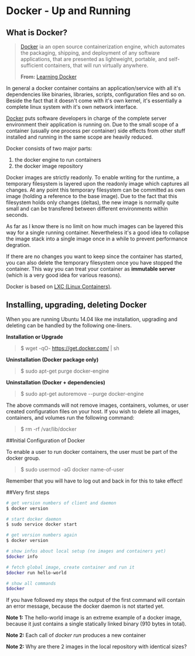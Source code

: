 # Docker - Up and Running

## What is Docker?

> [Docker](www.docker.com) ia an open source containerization engine, which automates the packaging, shipping, and deployment of any software applications, that are presented as lightweight, portable, and self-sufficient containers, that will run virtually anywhere.
>
> **From:** [Learning Docker](http://www.amazon.com/Learning-Docker-Pethuru-Raj/dp/1784397938/)

In general a docker container contains an application/service with all it's dependencies like binaries, libraries, scripts, configuration files and so on. Beside the fact that it doesn't come with it's own kernel, it's essentially a complete linux system with it's own network interface.

[Docker](www.docker.com) puts software developers in charge of the complete server environment their application is running on. Due to the small scope of a container (usually one process per container) side effects from other stuff installed and running in the same scope are heavily reduced.

Docker consists of two major parts:

1. the docker engine to run containers
2. the docker image repository

Docker images are strictly readonly. To enable writing for the runtime, a temporary filesystem is layered upon the readonly image which captures all changes. At any point this temporary filesystem can be committed as own image (holding a reference to the base image). Due to the fact that this filesystem holds only changes (deltas), the new image is normally quite small and can be transfered between different environments within seconds.

As far as I know there is no limit on how much images can be layered this way for a single running container. Nevertheless it's a good idea to collapse the image stack into a single image once in a while to prevent performance degration. 

If there are no changes you want to keep since the container has started, you can also delete the temporary filesystem once you have stopped the container. This way you can treat your container as **immutable server** (which is a very good idea for various reasons).

Docker is based on [LXC (Linux Containers)](https://en.wikipedia.org/wiki/LXC).

## Installing, upgrading, deleting Docker

When you are running Ubuntu 14.04 like me installation, upgrading and deleting can be handled by the following one-liners.

**Installation or Upgrade**

> $ wget -qO- https://get.docker.com/ | sh

**Uninstallation (Docker package only)**

> $ sudo apt-get purge docker-engine

**Uninstallation (Docker + dependencies)**

> $ sudo apt-get autoremove --purge docker-engine

The above commands will not remove images, containers, volumes, or user created configuration files on your host. If you wish to delete all images, containers, and volumes run the following command:

> $ rm -rf /var/lib/docker

##Initial Configuration of Docker

To enable a user to run docker containers, the user must be part of the docker group. 

> $ sudo usermod -aG docker name-of-user

Remember that you will have to log out and back in for this to take effect!

##Very first steps

```bash
# get version numbers of client and daemon
$ docker version

# start docker daemon
$ sudo service docker start

# get version numbers again
$ docker version

# show infos about local setup (no images and containers yet)
$docker info

# fetch global image, create container and run it
$docker run hello-world

# show all commands
$docker 
```

If you have followed my steps the output of the first command will contain an error message, because the docker daemon is not started yet.

**Note 1:** The hello-world image is an extreme example of a docker image, because it just contains a single statically linked binary (910 bytes in total).

**Note 2:** Each call of *docker run* produces a new container

**Note 2:** Why are there 2 images in the local repository with identical sizes?
